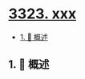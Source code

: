 # [3323. xxx](https://github.com/Tdahuyou/TNotes.leetcode/tree/main/notes/3323.%20xxx)

<!-- region:toc -->

- [1. 📝 概述](#1--概述)

<!-- endregion:toc -->

## 1. 📝 概述
